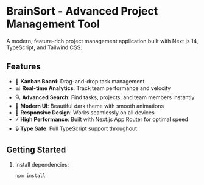 # BrainSort - Advanced Project Management Tool

A modern, feature-rich project management application built with Next.js 14, TypeScript, and Tailwind CSS.

## Features

- 🎯 **Kanban Board**: Drag-and-drop task management
- 📊 **Real-time Analytics**: Track team performance and velocity
- 🔍 **Advanced Search**: Find tasks, projects, and team members instantly
- 🎨 **Modern UI**: Beautiful dark theme with smooth animations
- 📱 **Responsive Design**: Works seamlessly on all devices
- ⚡ **High Performance**: Built with Next.js App Router for optimal speed
- 🔒 **Type Safe**: Full TypeScript support throughout

## Getting Started

1. Install dependencies:
   ```bash
   npm install